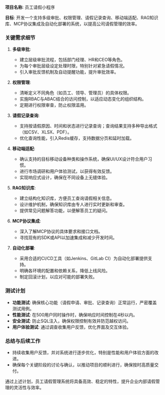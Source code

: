 **项目名称**: 员工请假小程序

**目标**: 开发一个支持多级审批、权限管理、请假记录查询、移动端适配、RAG知识库、MCP协议集成及自动化部署的系统，以提高公司请假管理的效率。

### 关键需求细节
1. **多级审批**:  
   - 建立层级审批流程，包括部门经理、HR和CEO等角色。
   - 为每个审批层级设定处理时限，特别针对紧急请假情况。
   - 引入审批反馈机制及自动提醒功能，提升审批效率。

2. **权限管理**:  
   - 清晰定义不同角色（如员工、领导、管理员）的具体权限。
   - 实施RBAC与ABAC结合的访问控制，以适应动态变化的组织结构。
   - 定期进行权限审查，防止权限滥用。

3. **请假记录查询**:  
   - 支持按请假原因、时间和状态进行记录查询；查询结果支持多种导出格式（如CSV、XLSX、PDF）。
   - 优化查询性能，引入Redis缓存，支持数据分页和延时加载。

4. **移动端适配**:  
   - 确认支持的目标移动设备种类和操作系统，确保UI/UX设计符合用户习惯。
   - 进行市场调研和用户体验测试，以获得有效反馈。
   - 实现响应式设计，确保在不同设备上无缝体验。

5. **RAG知识库**:  
   - 建立结构化知识库，方便员工查询请假相关信息。
   - 设计维护机制，确保知识库由专人进行实时更新和审查。
   - 提供常见问题解答功能，以便解答员工的疑问。

6. **MCP协议集成**:  
   - 深入了解MCP协议的具体要求和接口文档。
   - 寻找现有的SDK或API以加速集成和减少开发时间。

7. **自动化部署**:  
   - 采用合适的CI/CD工具（如Jenkins、GitLab CI）为自动化部署提供支持。
   - 明确各环境的配置和依赖关系，降低上线风险。
   - 制定回滚计划，以应对可能的部署失败。

### 测试计划
- **功能测试**: 确保核心功能（请假申请、审批、记录查询）正常运行，严密覆盖测试用例。
- **性能测试**: 在500用户同时操作时，确保响应时间控制在4秒以内。
- **安全测试**: 防止SQL注入，确保权限控制有效并防范越权访问。
- **用户体验测试**: 通过调查收集用户反馈，优化界面及交互体验。

### 总结与后续工作
- 持续收集用户反馈，并对系统进行逐步优化，特别是性能和用户体验方面的改进。
- 确保每个关键阶段的讨论与确认，以推动项目的顺利进行，确保按时高质量交付。

通过上述计划，员工请假管理系统将具备高效、稳定的特性，提升企业内部请假管理的灵活性与效率。
